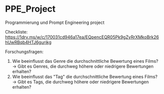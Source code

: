 # PPE_Project
Programmierung und Prompt Engineering project


Checkliste:
https://1drv.ms/w/c/170031cd946a17ea/EQpencEQR05Pk9gZyRrXMkoBrk26hUwRBqb4HTJ6gurjkg

Forschungsfragen:
1. Wie beeinflusst das Genre die durchschnittliche Bewertung eines Films?
→ Gibt es Genres, die durchweg höhere oder niedrigere Bewertungen erhalten?
2. Wie beeinflusst das "Tag" die durchschnittliche Bewertung eines Films?
→ Gibt es Tags, die durchweg höhere oder niedrigere Bewertungen erhalten?
